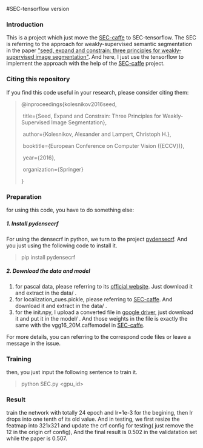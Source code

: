 #SEC-tensorflow version

### Introduction

This is a project which just move the [SEC-caffe](https://github.com/kolesman/SEC) to SEC-tensorflow. The SEC is referring to the approach for weakly-supervised semantic segmentation in the paper ["seed, expand and constrain: three principles for weakly-supervised image segmentation"](http://pub.ist.ac.at/~akolesnikov/files/ECCV2016/main.pdf). And here, I just use the tensorflow to implement the approach with the help of the [SEC-caffe](https://github.com/kolesman/SEC) project.

### Citing this repository

If you find this code useful in your research, please consider citing them:

> @inproceedings{kolesnikov2016seed,  
>
> ​    title={Seed, Expand and Constrain: Three Principles for Weakly-Supervised Image Segmentation},
>
> ​    author={Kolesnikov, Alexander and Lampert, Christoph H.},  
>
> ​    booktitle={European Conference on Computer Vision ({ECCV})},  
>
> ​    year={2016},  
>
> ​    organization={Springer}
>
> }

### Preparation

for using this code, you have to do something else:

##### 1. Install pydensecrf

For using the densecrf in python, we turn to the project [pydensecrf](https://github.com/lucasb-eyer/pydensecrf). And you just using the following code to install it.

> pip install pydensecrf

##### 2. Download the data and model

1. for pascal data, please referring to its [official website](http://host.robots.ox.ac.uk/pascal/VOC/). Just download it and extract in the data/ .
2. for localization_cues.pickle, please referring to [SEC-caffe](https://github.com/kolesman/SEC). And download it and extract in the data/ .
3. for the init.npy, I upload a converted file in [google driver](https://drive.google.com/open?id=1MtbE1b6R4i28KabS-s7NcL08EpV3qOGl), just download it and put it in the model/ . And those weights in the file is exactly the same with the vgg16_20M.caffemodel in   [SEC-caffe](https://github.com/kolesman/SEC).

For more details, you can referring to the correspond code files or leave a message in the issue.

### Training

then, you just input the following sentence to train it.

> python SEC.py <gpu_id>

### Result

train the network with totally 24 epoch and lr=1e-3 for the begining, then lr drops into one tenth of its old value. And in testing, we first resize the featmap into 321x321 and update the crf config for testing( just remove the 12 in the origin crf config), And the final result is 0.502 in the validatation set while the paper is 0.507.
